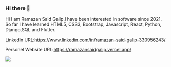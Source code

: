 ### Hi there 👋

Hi I am Ramazan Said Galip.I have been interested in software since 2021. So far I have learned HTML5, CSS3, Bootstrap, Javascript, React, Python, Django,SQL and Flutter.

Linkedin URL:https://www.linkedin.com/in/ramazan-said-galip-330956243/

Personel Website URL:https://ramazansaidgalip.vercel.app/


<img src="https://github-readme-stats.vercel.app/api?username=ramazangalip&&show_icons=true&title_color=ffffff&icon_color=bb2acf&text_color=daf7dc&bg_color=151515">
